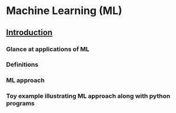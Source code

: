 # Machine Learning (ML)

## [Introduction](Introduction/README.md)
  ### Glance at applications of ML
  ### Definitions
  ### ML approach
  ### Toy example illustrating ML approach along with python programs
